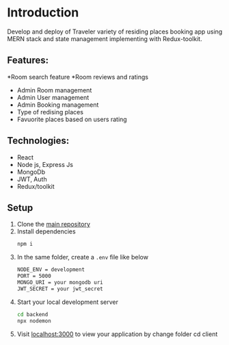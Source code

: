 # Introduction
Develop and deploy of Traveler variety of residing places booking app using MERN stack and state management implementing with Redux-toolkit.

## Features:
*Room search feature
*Room reviews and ratings
* Admin Room management
* Admin User management
* Admin Booking management
* Type of redising places
* Favuorite places based on users rating

## Technologies:
* React
* Node js, Express Js
* MongoDb
* JWT, Auth
* Redux/toolkit


## Setup
1. Clone the [main repository](https://github.com/MERN-full-stack-hotel-booking-app) 
2. Install dependencies
   ```bash
   npm i
   ```
3. In the same folder, create a `.env` file  like below
   ``` bash
   NODE_ENV = development
   PORT = 5000
   MONGO_URI = your mongodb uri
   JWT_SECRET = your jwt_secret
   ```
4. Start your local development server
   ``` bash
   cd backend
   npx nodemon
   ```
5. Visit [localhost:3000](http://localhost:3000) to view your application by change folder cd client


